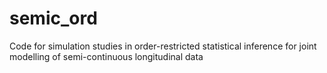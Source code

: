 # semic_ord
Code for simulation studies in order-restricted statistical inference for joint modelling of semi-continuous longitudinal data

